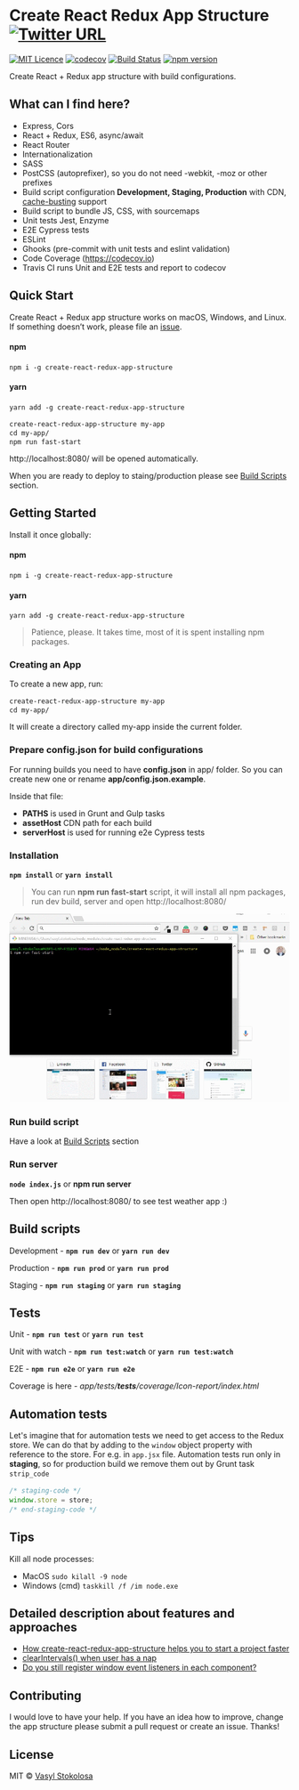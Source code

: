 # Create React Redux App Structure [![Twitter URL](https://img.shields.io/twitter/url/http/shields.io.svg?style=social)](https://twitter.com/intent/tweet?hashtags=reactjs%20%23redux%20%23javascript&original_referer=https%3A%2F%2Fpublish.twitter.com%2F&ref_src=twsrc%5Etfw&text=Start%20your%20project%20fast%20with%20Create%20React%20Redux%20App%20Structure&tw_p=tweetbutton&url=https%3A%2F%2Fgithub.com%2Fshystruk%2Fcreate-react-redux-app-structure&via=shystrukk) #

[![MIT Licence](https://badges.frapsoft.com/os/mit/mit.svg?v=103)](https://opensource.org/licenses/mit-license.php) [![codecov](https://codecov.io/gh/shystruk/create-react-redux-app-structure/branch/master/graph/badge.svg)](https://codecov.io/gh/shystruk/create-react-redux-app-structure) [![Build Status](https://travis-ci.org/shystruk/create-react-redux-app-structure.svg?branch=master)](https://travis-ci.org/shystruk/create-react-redux-app-structure) [![npm version](https://badge.fury.io/js/create-react-redux-app-structure.svg)](https://badge.fury.io/js/create-react-redux-app-structure)

Create React + Redux app structure with build configurations.

## What can I find here? ##
- Express, Cors
- React + Redux, ES6, async/await
- React Router
- Internationalization
- SASS
- PostCSS (autoprefixer), so you do not need -webkit, -moz or other prefixes
- Build script configuration **Development, Staging, Production** with CDN, [cache-busting](https://www.keycdn.com/support/what-is-cache-busting/) support
- Build script to bundle JS, CSS, with sourcemaps
- Unit tests Jest, Enzyme
- E2E Cypress tests
- ESLint
- Ghooks (pre-commit with unit tests and eslint validation)
- Code Coverage (https://codecov.io)
- Travis CI runs Unit and E2E tests and report to codecov

## Quick Start ##
Create React + Redux app structure works on macOS, Windows, and Linux.
If something doesn’t work, please file an [issue](https://github.com/shystruk/create-react-redux-app-structure/issues/new).

#### npm
`npm i -g create-react-redux-app-structure`

#### yarn
`yarn add -g create-react-redux-app-structure`

```
create-react-redux-app-structure my-app
cd my-app/
npm run fast-start
```
http://localhost:8080/ will be opened automatically.

When you are ready to deploy to staing/production please see [Build Scripts](#build-scripts) section.

## Getting Started ##
Install it once globally:

#### npm
`npm i -g create-react-redux-app-structure`

#### yarn
`yarn add -g create-react-redux-app-structure`

> Patience, please. It takes time, most of it is spent installing npm packages.

### Creating an App ###
To create a new app, run:
```
create-react-redux-app-structure my-app
cd my-app/
```
It will create a directory called my-app inside the current folder.

### Prepare config.json for build configurations ###
For running builds you need to have **config.json** in app/ folder.
So you can create new one or rename **app/config.json.example**.  

Inside that file:
 - **PATHS** is used in Grunt and Gulp tasks
 - **assetHost** CDN path for each build
 - **serverHost** is used for running e2e Cypress tests

### Installation ###
**`npm install`** or **`yarn install`**

>You can run **npm run fast-start** script, it will install all npm packages, run dev build, server and open http://localhost:8080/

![](images/demo.gif)

### Run build script ###
Have a look at [Build Scripts](#build-scripts) section

### Run server ###
**`node index.js`** or **npm run server**

Then open http://localhost:8080/ to see test weather app :)

## Build scripts ##
Development - **`npm run dev`** or **`yarn run dev`**

Production - **`npm run prod`** or **`yarn run prod`**

Staging - **`npm run staging`** or **`yarn run staging`**


## Tests ##
Unit - **`npm run test`** or **`yarn run test`**

Unit with watch - **`npm run test:watch`** or **`yarn run test:watch`**

E2E - **`npm run e2e`** or **`yarn run e2e`**

Coverage is here - *app/tests/__tests__/coverage/Icon-report/index.html*


## Automation tests ##
Let's imagine that for automation tests we need to get access to the Redux store.
We can do that by adding to the `window` object property with reference to the store. For e.g. in `app.jsx` file.
Automation tests run only in **staging**, so for production build we remove them out by Grunt task `strip_code` 

```javascript
/* staging-code */
window.store = store;
/* end-staging-code */
```

## Tips ##
Kill all node processes:
- MacOS `sudo kilall -9 node`
- Windows (cmd) `taskkill /f /im node.exe`

## Detailed description about features and approaches ##
- [How create-react-redux-app-structure helps you to start a project faster](https://medium.com/@shystruk/how-create-react-redux-app-structure-helps-you-to-start-a-project-faster-cf564c64689c)
- [clearIntervals() when user has a nap](https://codeburst.io/clearintervals-when-user-has-a-nap-3bf8010c986b)
- [Do you still register window event listeners in each component?](https://medium.com/@shystruk/do-you-still-register-window-event-listeners-in-each-component-react-in-example-31a4b1f6f1c8)

## Contributing ##
I would love to have your help. If you have an idea how to improve, change the app structure please submit a pull request or create an issue.
Thanks!

## License

MIT © [Vasyl Stokolosa](https://about.me/shystruk)
